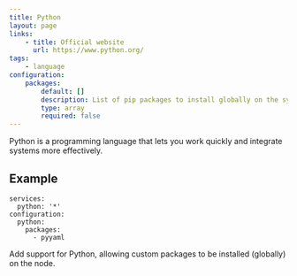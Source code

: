 ```yaml
---
title: Python
layout: page
links:
    - title: Official website
      url: https://www.python.org/
tags:
    - language
configuration: 
    packages:
        default: []
        description: List of pip packages to install globally on the system
        type: array
        required: false
---
```

Python is a programming language that lets you work quickly and integrate systems more effectively.

## Example

    services:
      python: '*'
    configuration:
      python:
        packages:
          - pyyaml

Add support for Python, allowing custom packages to be installed (globally) on the node.